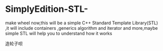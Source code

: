 # SimplyEdition-STL-
make wheel now,this will be a simple C++ Standard Template Library(STL) ,it will include containers ,generics algorithm and iterator and more,maybe  simple STL will help you to understand how it works




造轮子呗
